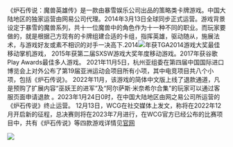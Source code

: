 《炉石传说：魔兽英雄传》是一款由暴雪娱乐公司出品的策略类卡牌游戏。中国大陆地区的独家运营由网易公司代理。2014年3月13日全球同步正式运营。游戏背景设定于暴雪的魔兽系列，共十一位魔兽中的角色作为十一种不同的职业。而玩家要做的，就是根据己方现有的卡牌组建合适的卡组，指挥英雄，驱动随从，施展法术，与游戏好友或素不相识的对手一决高下.2014![](C:\Users\李可瑞\Downloads\图像.webp)年获TGA2014游戏大奖最佳移动掌机游戏，   2015年获第二届SXSW游戏大奖年度移动游戏。2017年获谷歌Play Awards最佳多人游戏。 
2021年11月5日，杭州亚组委在第四届中国国际进口博览会上对外公布了第19届亚洲运动会项目所有小项，其中电竞项目共八个小项，包括《炉石传说》。 
2022年11月，该游戏的简体中文版上线了退款通道，凡是预购了扩展内容“巫妖王的进军”及“阿尔萨斯·米奈希尔合集”的玩家可以通过客服页面申请退款 。2023年1月24日0时，在中国大陆地区由网之易公司所运营的《炉石传说》终止运营。   12月13日，WCG在社交媒体上发文，称将在2022年12月开启新的征程，总决赛则将在2023年7月进行，在WCG官方已经公布的比赛项目中，共有《炉石传说》等四款游戏详情见[官网](https://hs.blizzard.cn/)

![](C:\Users\李可瑞\Downloads\jskj.webp)
